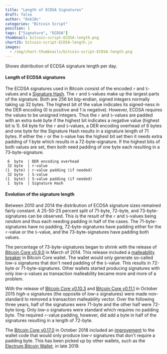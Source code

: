 ```yaml
---
title: "Length of ECDSA Signatures"
draft: false
author: "0xb10c"
categories: "Bitcoin Script"
position: 1
tags: ["Signature", "ECDSA"]
thumbnail: bitcoin-script-ECDSA-length.png
chartJS: bitcoin-script-ECDSA-length.js
images:
  - /img/chart-thumbnails/bitcoin-script-ECDSA-length.png
---
```


Shows distribution of ECDSA signature length per day.
<!--more-->

#### Length of ECDSA signatures

The ECDSA signatures used in Bitcoin consist of the encoded `r` and `S`-values and a [Signature Hash](https://bitcoin.org/en/transactions-guide#signature-hash-types). 
The `r` and `S`-values make up the largest parts of the signature.
Both are 256 bit big-endian, signed integers normally taking up 32 bytes.
The highest bit of the value indicates its signed-ness in the DER encoding (0 is positive and 1 is negative).
However, ECDSA requires the values to be unsigned integers.
Thus the `r` and `S`-values are padded with an extra `0x00` byte if the highest bit indicates a negative value (highest bit is 1).
64 byte for the `r` and `S`-values, a DER encoding overhead of 6 bytes and one byte for the Signature Hash results in a signature length of 71 bytes.
If either the `r` or the `S`-value has the highest bit set then it needs extra padding of 1 byte which results in a 72-byte-signature.
If the highest bits of both values are set, then both need padding of one byte each resulting in a 73-byte-signature. 

``` 
 6  byte  | DER encoding overhead
 32 byte  | r-value
(1  byte) | r-value padding (if needed)
 32 byte  | S-value
(1  byte) | S-value padding (if needed)
 1  byte  | Signature Hash
```


#### Evolution of the signature length

Between 2010 and 2014 the distribution of ECDSA signature sizes remained fairly constant.
A 25-50-25 percent split of 71-byte, 72-byte, and 73-byte-signatures can be observed.
This is the result of the `r` and `S`-values being _random_ and thus each needing padding in half of the cases.
The 71-byte-signatures have no padding, 72-byte-signatures have padding either for the `r`-value or the `S`-value, and the 73-byte-signatures have padding both values.

The percentage of 73-byte-signatures began to shrink with the release of [Bitcoin Core v0.9.0](https://bitcoin.org/en/release/v0.9.0#transaction-malleability-related-fixes) in March of 2014.
This release included a [malleability breaker](https://github.com/bitcoin/bitcoin/pull/3016) in Bitcoin Core wallet.
The wallet would only generate so-called _low-s_ signatures that don't need padding of the `S`-value.
This results in 72-byte or 71-byte-signatures. 
Other wallets started producing signatures with only _low-s_-values as transaction malleability became more and more of a problem.

With the release of [Bitcoin Core v0.10.3](https://bitcoin.org/en/release/v0.10.3#test-for-lows-signatures-before-relaying) and [Bitcoin Core v0.11.1](https://bitcoin.org/en/release/v0.11.1#test-for-lows-signatures-before-relaying) in October 2015 _high-s_ signatures (the opposite of _low-s_ signatures) were made non-standard to removed a transaction malleability vector.
Over the following three years, half of the signatures were 71-byte and the other half were 72-byte long. 
Only _low-s_ signatures were standard which requires no padding byte.
The required `r`-value padding, however, did add a byte in half of the signatures resulting in a length of 72-byte.

The [Bitcoin Core v0.17.0](https://bitcoin.org/en/release/v0.17.0) in October 2018 included an [improvement](https://github.com/bitcoin/bitcoin/pull/13666) to the wallet code that would only produce _low-r_ signatures that don't require a padding byte.
This has been picked up by other wallets, such as the [Electrum Bitcoin Wallet](https://github.com/spesmilo/electrum/pull/5820), in late 2019.